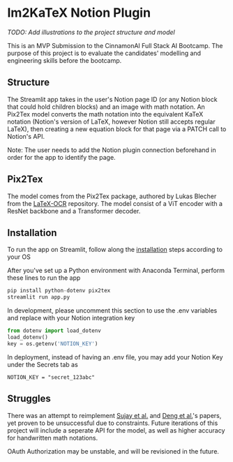 # Im2KaTeX Notion Plugin

*TODO: Add illustrations to the project structure and model*

This is an MVP Submission to the CinnamonAI Full Stack AI Bootcamp. The purpose of this project is to evaluate the candidates' modelling and engineering skills before the bootcamp.

## Structure

The Streamlit app takes in the user's Notion page ID (or any Notion block that could hold children blocks) and an image with math notation. An Pix2Tex model converts the math notation into the equivalent KaTeX notation (Notion's version of LaTeX, however Notion still accepts regular LaTeX), then creating a new equation block for that page via a PATCH call to Notion's API.

Note: The user needs to add the Notion plugin connection beforehand in order for the app to identify the page.

## Pix2Tex

The model comes from the Pix2Tex package, authored by Lukas Blecher from the [LaTeX-OCR](https://github.com/lukas-blecher/LaTeX-OCR) repository. The model consist of a ViT encoder with a ResNet backbone and a Transformer decoder.

## Installation

To run the app on Streamlit, follow along the [installation](https://docs.streamlit.io/library/get-started/installation) steps according to your OS

After you've set up a Python environment with Anaconda Terminal, perform these lines to run the app

```py
pip install python-dotenv pix2tex
streamlit run app.py
```

In development, please uncomment this section to use the .env variables and replace with your Notion integration key

```py
from dotenv import load_dotenv
load_dotenv()
key = os.getenv('NOTION_KEY')
```

In deployment, instead of having an .env file, you may add your Notion Key under the Secrets tab as
```
NOTION_KEY = "secret_123abc"
```

## Struggles

There was an attempt to reimplement [Sujay et al.](https://sujayr91.github.io/Im2Latex/) and [Deng et al.](https://paperswithcode.com/dataset/im2latex-100k)'s papers, yet proven to be unsuccessful due to constraints. Future iterations of this project will include a seperate API for the model, as well as higher accuracy for handwritten math notations.

OAuth Authorization may be unstable, and will be revisioned in the future.

